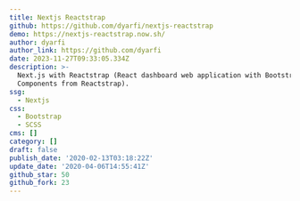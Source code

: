 ```yaml
---
title: Nextjs Reactstrap
github: https://github.com/dyarfi/nextjs-reactstrap
demo: https://nextjs-reactstrap.now.sh/
author: dyarfi
author_link: https://github.com/dyarfi
date: 2023-11-27T09:33:05.334Z
description: >-
  Next.js with Reactstrap (React dashboard web application with Bootstrap 4
  Components from Reactstrap).
ssg:
  - Nextjs
css:
  - Bootstrap
  - SCSS
cms: []
category: []
draft: false
publish_date: '2020-02-13T03:18:22Z'
update_date: '2020-04-06T14:55:41Z'
github_star: 50
github_fork: 23
---
```

